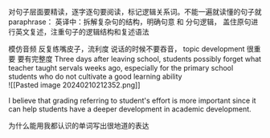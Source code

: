 对句子层面要精读，逐字逐句要阅读，标记逻辑关系词。不能一遍就读懂的句子就paraphrase：
英译中：拆解复杂句的结构，明确句意 和 分句逻辑，
盖住原句进行英文复述，注重句子的逻辑结构和复述语法

模仿音频
反复练嘴皮子，流利度
说话的时候不要吞音， topic development 很重要 要有完整度
Three days after leaving school, students  possibly forget what teacher taught servals weeks ago, especially for the primary school students who  do not cultivate a good learning ability  
![[Pasted image 20240210212352.png]]

I believe that grading referring to student's effort is more important since it can help students have a deeper development in academic development.

为什么能用我都认识的单词写出很地道的表达